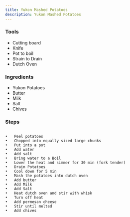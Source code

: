 ```yaml
---
title: Yukon Mashed Potatoes
description: Yukon Mashed Potatoes
---
```


### **Tools**

- Cutting board
- Knife
- Pot to boil
- Strain to Drain
- Dutch Oven

### **Ingredients**

- Yukon Potatoes
- Butter
- Milk
- Salt
- Chives

### **Steps**

```

•	Peel potatoes
•	Chopped into equally sized large chunks
•	Put into a pot
•	Add water
•	Add salt
•	Bring water to a Boil
•	Lower the heat and simmer for 30 min (fork tender)
•	Drain Potatoes
•	Cool down for 5 min
•	Mash the potatoes into dutch oven
•	Add butter
•	Add Milk
•	Add Salt
•	Heat dutch oven and stir with whisk
•	Turn off heat
•	Add permesan cheese
•	Stir until melted
•	Add chives
```
